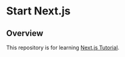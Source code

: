 # Start Next.js

## Overview

This repository is for learning [Next.js Tutorial](https://nextjs.org/learn/basics/create-nextjs-app).
